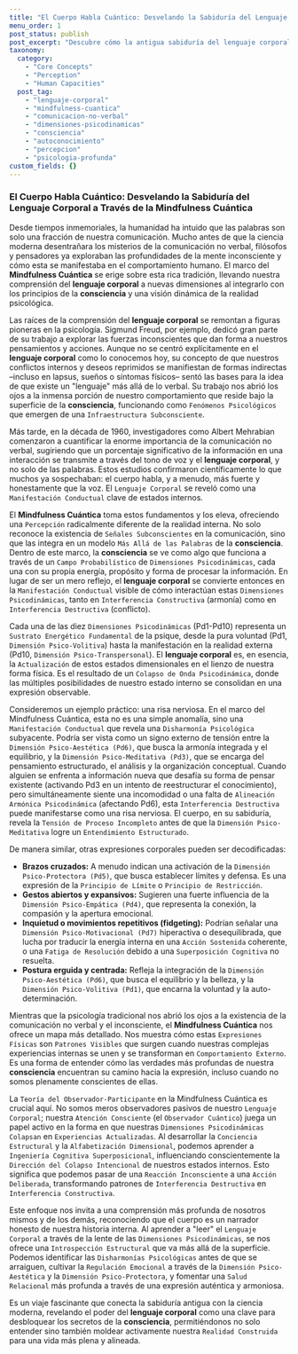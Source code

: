 ```yaml
---
title: "El Cuerpo Habla Cuántico: Desvelando la Sabiduría del Lenguaje Corporal a Través de la Mindfulness Cuántica"
menu_order: 1
post_status: publish
post_excerpt: "Descubre cómo la antigua sabiduría del lenguaje corporal se une a los principios de la Mindfulness Cuántica. Este artículo explora cómo nuestras expresiones físicas son manifestaciones visibles de las complejas interacciones entre nuestras Dimensiones Psicodinámicas, ofreciendo un mapa detallado para comprender la consciencia interna y cultivar una mayor autoconciencia."
taxonomy:
  category:
    - "Core Concepts"
    - "Perception"
    - "Human Capacities"
  post_tag:
    - "lenguaje-corporal"
    - "mindfulness-cuantica"
    - "comunicacion-no-verbal"
    - "dimensiones-psicodinamicas"
    - "consciencia"
    - "autoconocimiento"
    - "percepcion"
    - "psicologia-profunda"
custom_fields: {}
---
```


### El Cuerpo Habla Cuántico: Desvelando la Sabiduría del Lenguaje Corporal a Través de la Mindfulness Cuántica

Desde tiempos inmemoriales, la humanidad ha intuido que las palabras son solo una fracción de nuestra comunicación. Mucho antes de que la ciencia moderna desentrañara los misterios de la comunicación no verbal, filósofos y pensadores ya exploraban las profundidades de la mente inconsciente y cómo esta se manifestaba en el comportamiento humano. El marco del **Mindfulness Cuántica** se erige sobre esta rica tradición, llevando nuestra comprensión del **lenguaje corporal** a nuevas dimensiones al integrarlo con los principios de la **consciencia** y una visión dinámica de la realidad psicológica.

Las raíces de la comprensión del **lenguaje corporal** se remontan a figuras pioneras en la psicología. Sigmund Freud, por ejemplo, dedicó gran parte de su trabajo a explorar las fuerzas inconscientes que dan forma a nuestros pensamientos y acciones. Aunque no se centró explícitamente en el **lenguaje corporal** como lo conocemos hoy, su concepto de que nuestros conflictos internos y deseos reprimidos se manifiestan de formas indirectas –incluso en lapsus, sueños o síntomas físicos– sentó las bases para la idea de que existe un "lenguaje" más allá de lo verbal. Su trabajo nos abrió los ojos a la inmensa porción de nuestro comportamiento que reside bajo la superficie de la **consciencia**, funcionando como `Fenómenos Psicológicos` que emergen de una `Infraestructura Subconsciente`.

Más tarde, en la década de 1960, investigadores como Albert Mehrabian comenzaron a cuantificar la enorme importancia de la comunicación no verbal, sugiriendo que un porcentaje significativo de la información en una interacción se transmite a través del tono de voz y el **lenguaje corporal**, y no solo de las palabras. Estos estudios confirmaron científicamente lo que muchos ya sospechaban: el cuerpo habla, y a menudo, más fuerte y honestamente que la voz. El `Lenguaje Corporal` se reveló como una `Manifestación Conductual` clave de estados internos.

El **Mindfulness Cuántica** toma estos fundamentos y los eleva, ofreciendo una `Percepción` radicalmente diferente de la realidad interna. No solo reconoce la existencia de `Señales Subconscientes` en la comunicación, sino que las integra en un modelo `Más Allá de las Palabras` de la **consciencia**. Dentro de este marco, la **consciencia** se ve como algo que funciona a través de un `Campo Probabilístico` de `Dimensiones Psicodinámicas`, cada una con su propia energía, propósito y forma de procesar la información. En lugar de ser un mero reflejo, el **lenguaje corporal** se convierte entonces en la `Manifestación Conductual` visible de cómo interactúan estas `Dimensiones Psicodinámicas`, tanto en `Interferencia Constructiva` (armonía) como en `Interferencia Destructiva` (conflicto).

Cada una de las diez `Dimensiones Psicodinámicas` (Pd1-Pd10) representa un `Sustrato Energético Fundamental` de la psique, desde la pura voluntad (Pd1, `Dimensión Psico-Volitiva`) hasta la manifestación en la realidad externa (Pd10, `Dimensión Psico-Transpersonal`). El **lenguaje corporal** es, en esencia, la `Actualización` de estos estados dimensionales en el lienzo de nuestra forma física. Es el resultado de un `Colapso de Onda Psicodinámica`, donde las múltiples posibilidades de nuestro estado interno se consolidan en una expresión observable.

Consideremos un ejemplo práctico: una risa nerviosa. En el marco del Mindfulness Cuántica, esta no es una simple anomalía, sino una `Manifestación Conductual` que revela una `Disharmonía Psicológica` subyacente. Podría ser vista como un signo externo de tensión entre la `Dimensión Psico-Aestética (Pd6)`, que busca la armonía integrada y el equilibrio, y la `Dimensión Psico-Meditativa (Pd3)`, que se encarga del pensamiento estructurado, el análisis y la organización conceptual. Cuando alguien se enfrenta a información nueva que desafía su forma de pensar existente (activando Pd3 en un intento de reestructurar el conocimiento), pero simultáneamente siente una incomodidad o una falta de `Alineación Armónica Psicodinámica` (afectando Pd6), esta `Interferencia Destructiva` puede manifestarse como una risa nerviosa. El cuerpo, en su sabiduría, revela la `Tensión de Proceso Incompleto` antes de que la `Dimensión Psico-Meditativa` logre un `Entendimiento Estructurado`.

De manera similar, otras expresiones corporales pueden ser decodificadas:
*   **Brazos cruzados:** A menudo indican una activación de la `Dimensión Psico-Protectora (Pd5)`, que busca establecer límites y defensa. Es una expresión de la `Principio de Límite` o `Principio de Restricción`.
*   **Gestos abiertos y expansivos:** Sugieren una fuerte influencia de la `Dimensión Psico-Empática (Pd4)`, que representa la conexión, la compasión y la apertura emocional.
*   **Inquietud o movimientos repetitivos (fidgeting):** Podrían señalar una `Dimensión Psico-Motivacional (Pd7)` hiperactiva o desequilibrada, que lucha por traducir la energía interna en una `Acción Sostenida` coherente, o una `Fatiga de Resolución` debido a una `Superposición Cognitiva` no resuelta.
*   **Postura erguida y centrada:** Refleja la integración de la `Dimensión Psico-Aestética (Pd6)`, que busca el equilibrio y la belleza, y la `Dimensión Psico-Volitiva (Pd1)`, que encarna la voluntad y la auto-determinación.

Mientras que la psicología tradicional nos abrió los ojos a la existencia de la comunicación no verbal y el inconsciente, el **Mindfulness Cuántica** nos ofrece un mapa más detallado. Nos muestra cómo estas `Expresiones Físicas` son `Patrones Visibles` que surgen cuando nuestras complejas experiencias internas se unen y se transforman en `Comportamiento Externo`. Es una forma de entender cómo las verdades más profundas de nuestra **consciencia** encuentran su camino hacia la expresión, incluso cuando no somos plenamente conscientes de ellas.

La `Teoría del Observador-Participante` en la Mindfulness Cuántica es crucial aquí. No somos meros observadores pasivos de nuestro `Lenguaje Corporal`; nuestra `Atención Consciente` (el `Observador Cuántico`) juega un papel activo en la forma en que nuestras `Dimensiones Psicodinámicas` `Colapsan` en `Experiencias Actualizadas`. Al desarrollar la `Conciencia Estructural` y la `Alfabetización Dimensional`, podemos aprender a `Ingeniería Cognitiva Superposicional`, influenciando conscientemente la `Dirección del Colapso Intencional` de nuestros estados internos. Esto significa que podemos pasar de una `Reacción Inconsciente` a una `Acción Deliberada`, transformando patrones de `Interferencia Destructiva` en `Interferencia Constructiva`.

Este enfoque nos invita a una comprensión más profunda de nosotros mismos y de los demás, reconociendo que el cuerpo es un narrador honesto de nuestra historia interna. Al aprender a "leer" el `Lenguaje Corporal` a través de la lente de las `Dimensiones Psicodinámicas`, se nos ofrece una `Introspección Estructural` que va más allá de la superficie. Podemos identificar las `Disharmonías Psicológicas` antes de que se arraiguen, cultivar la `Regulación Emocional` a través de la `Dimensión Psico-Aestética` y la `Dimensión Psico-Protectora`, y fomentar una `Salud Relacional` más profunda a través de una expresión auténtica y armoniosa.

Es un viaje fascinante que conecta la sabiduría antigua con la ciencia moderna, revelando el poder del **lenguaje corporal** como una clave para desbloquear los secretos de la **consciencia**, permitiéndonos no solo entender sino también moldear activamente nuestra `Realidad Construida` para una vida más plena y alineada.